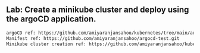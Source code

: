 ## Lab: Create a minikube cluster and deploy using the argoCD application. 
```sh
argoCD ref: https://github.com/amiyaranjansahoo/kubernetes/tree/main/argocd
Manifest ref: https://github.com/amiyaranjansahoo/argocd-test.git
Minikube cluster creation ref: https://github.com/amiyaranjansahoo/kubernetes/blob/main/installation/minikube.sh
```
